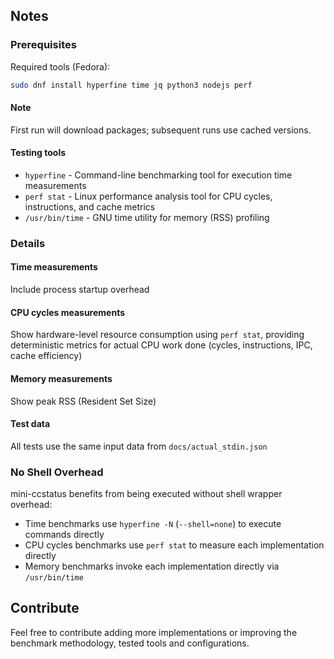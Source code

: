 ## Notes

### Prerequisites

Required tools (Fedora):

```bash
sudo dnf install hyperfine time jq python3 nodejs perf
```

#### Note

First run will download packages; subsequent runs use cached versions.

#### Testing tools

- `hyperfine` - Command-line benchmarking tool for execution time measurements
- `perf stat` - Linux performance analysis tool for CPU cycles, instructions, and cache metrics
- `/usr/bin/time` - GNU time utility for memory (RSS) profiling

### Details

#### Time measurements

Include process startup overhead

#### CPU cycles measurements

Show hardware-level resource consumption using `perf stat`, providing deterministic metrics for actual CPU work done (cycles, instructions, IPC, cache efficiency)

#### Memory measurements

Show peak RSS (Resident Set Size)

#### Test data

All tests use the same input data from `docs/actual_stdin.json`

### No Shell Overhead

mini-ccstatus benefits from being executed without shell wrapper overhead:

- Time benchmarks use `hyperfine -N` (`--shell=none`) to execute commands directly
- CPU cycles benchmarks use `perf stat` to measure each implementation directly
- Memory benchmarks invoke each implementation directly via `/usr/bin/time`

## Contribute

Feel free to contribute adding more implementations or improving the benchmark methodology, tested tools and configurations.
